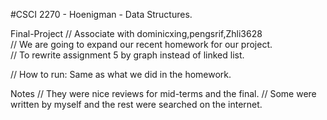 #CSCI 2270 - Hoenigman - Data Structures. 

Final-Project
// Associate with dominicxing,pengsrif,Zhli3628  
// We are going to expand our recent homework for our project.  
// To rewrite assignment 5 by graph instead of linked list.  

// How to run: Same as what we did in the homework.

Notes
// They were nice reviews for mid-terms and the final.
// Some were written by myself and the rest were searched on the internet. 
